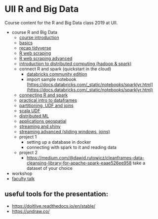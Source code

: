 # UII R and Big Data

Course content for the R and Big Data class 2019 at UII.

- course R and Big Data
	- [course introduction](https://docs.google.com/presentation/d/1Janow5MBlnGeDYByCfscHlnpRBeZad_F7ZpRWOiCjRM/edit?usp=sharing)
	- [basics](https://docs.google.com/presentation/d/1OVm1juqVPJbD7y_Ge3jyowmomvgMASbO1wT-caJrMrA/edit?usp=sharing)
	- [recap tidyverse](course-content/recap-3tidyverse_intro.Rmd)
	- [R web scraping](course-content/r-webscraping.Rmd)
	- [R web scraping advanced](course-content/r-webscraping-advanced.Rmd)
	- [introduction to distributed computing (hadoop & spark)](https://docs.google.com/presentation/d/1jDdSITm5Rlf3Dnb1FpFlY84MG9i0hWJNRwrrlAlBBT0/edit?usp=sharing)
	- connect R and spark (quickstart in the cloud)
	  - [databricks community edition](https://community.cloud.databricks.com)
	  - import sample notebook [https://docs.databricks.com/_static/notebooks/sparklyr.html](https://docs.databricks.com/_static/notebooks/sparklyr.html)
	- [connecting R and spark](course-content/0_connectingRandSpark.Rmd)
	- [practical intro to dataframes](course-content/1_dataframes_intro.Rmd)
	- [partitioning, UDF and joins](course-content/2_dataframes_partition_join_udf.Rmd)
	- [scala UDF](course-content/3_scala_udf.Rmd)
	- [distributed ML](course-content/4_machine_learning.Rmd)
	- [applications geospatial](course-content/5_applications_geospatial.Rmd)
	- [streaming and shiny](course-content/6_streaming_shiny.Rmd)
	- [streaming advanced (sliding windows, joins)](course-content/7_streaming_advanced.Rmd)
	- project 1
	  - setting up a database in docker
	  - connecting with spark to it and reading data
	- project 2
	  - https://medium.com/@dawid.rutowicz/cleanframes-data-cleansing-library-for-apache-spark-eaae526ee958 take a dataset of your choice
- workshop
- [faculty talk](https://docs.google.com/presentation/d/1RBh-fe3DnwvgAzZ4xiovzKrrn811abraUIlJlX3TFms/edit?usp=sharing)

## useful tools for the presentation:
- https://doitlive.readthedocs.io/en/stable/
- https://undraw.co/

